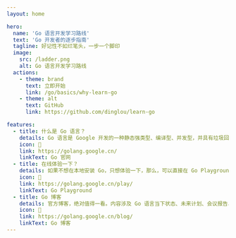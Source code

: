 ```yaml
---
layout: home

hero:
  name: 'Go 语言开发学习路线'
  text: 'Go 开发者的逐步指南'
  tagline: 好记性不如烂笔头，一步一个脚印
  image:
    src: /ladder.png
    alt: Go 语言开发学习路线
  actions:
    - theme: brand
      text: 立即开始
      link: /go/basics/why-learn-go
    - theme: alt
      text: GitHub
      link: https://github.com/dinglou/learn-go

features:
  - title: 什么是 Go 语言？
    details: Go 语言是 Google 开发的一种静态强类型、编译型、并发型，并具有垃圾回收功能的编程语言。
    icon: 📝
    link: https://golang.google.cn/
    linkText: Go 官网
  - title: 在线体验一下？
    details: 如果不想在本地安装 Go，只想体验一下，那么，可以直接在 Go Playground 上进行在线尝试。
    icon: 🚀
    link: https://golang.google.cn/play/
    linkText: Go Playground
  - title: Go 博客
    details: 官方博客，绝对值得一看。内容涉及 Go 语言当下状态、未来计划、会议报告、Go 相关话题深度解读。
    icon: 🧭
    link: https://golang.google.cn/blog/
    linkText: Go 博客
---
```

